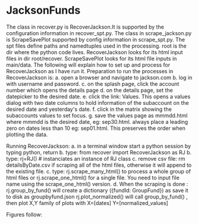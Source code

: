 # JacksonFunds
The class in recover.py is RecoverJackson.It is supported by the configuration information in recover_spt.py. The class in scrape_jackson.py is ScrapeSavePlot supported by config information in scrape_spt.py. The spt files define paths and namedtuples used in the processing. root is the dir where the python code lives. RecoverJackson looks for its html input files in dir root/recover. ScrapeSavePlot looks for its html file inputs in main/data. The following will explain how to set up and process for RecoverJackson as I have run it.
Preparation to run the processes in RecoverJackson is: 
  a. open a browser and navigate to jackson.com
  b. log in with username and password.
  c. on the splash page, click the account number which opens the details page
  d. on the details page, set the datepicker to the desired date.
  e. click the link: Values. This opens a values dialog with two date columns to hold information of the subaccount on the desired date and yesterday's date.
  f. click in the matrix showing the subaccounts values to set focus.
  g. save the values page as mmmdd.html where mmmdd is the desired date, eg: sep30.html. always place a leading zero on dates less than 10 eg: sep01.html. This preserves the order when plotting the data.

Running RecoverJackson:
  a. in a terminal window start a python session by typing python, return
  b. type: from recover import RecoverJackson as RJ
  b. type: rj=RJ() # instanciates an instance of RJ class
  c. remove  csv file: rm detailsByDate.csv if scraping all of the html files, otherwise it will append to the existing file. 
  c. type: rj.scrape_many_html() to process a whole group of html files or rj.scrape_one_html() for a single file. You need to input file name using the scrape_one_html() version.
  d. When the scraping is done :
    rj.group_by_fund() will create a dictionary ({fundId: GroupFund}) as save it to disk as groupbyfund.json
    rj.plot_normalized() will call group_by_fund() , then plot X,Y family of plots with X=[dates] Y=[normalized_values]

  
  Figures follow: